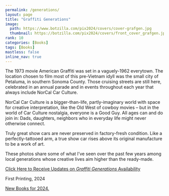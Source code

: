 ```yaml
---
permalink: /generations/
layout: page
title: "Graffiti Generations"
image:
  path: https://www.botzilla.com/pix2024/covers/cover-grafgen.jpg
  thumbnail: https://botzilla.com/pix2024/covers/front_cover_grafgen.jpg
rank: 10
categories: [Books]
tags: [Books]
mastless: false
inline_nav: true
---
```


The 1973 movie American Graffiti was set in a vaguely-1962 everytown. The location chosen to film most of this pre-Vietnam idyll was the small city of Petaluma, in southern Sonoma County. Those cruising streets are still here, celebrated in an annual parade and in events throughout each year that always include NorCal Car Culture.

NorCal Car Culture is a bigger-than-life, partly-imaginary world with space for creative interpretation, like the Old West of cowboy movies – but in the world of Car Culture nostalgia, everyone is a Good Guy. All ages can and do join in: Dads, daughters, neighbors who in everyday life might never otherwise connect.

Truly great show cars are never preserved in factory-fresh condition. Like a perfectly-tattooed arm, a true show car rises above its original manufacture to be a work of art.

These photos share some of what I’ve seen over the past few years among local generations whose creative lives aim higher than the ready-made.

<a class="btn btn--info btn--large" href="mailto:kevin+books@vumondo.com?subject=Please%20Keep%20Me%20Updated%20about%20%22Grafitti%20Generations&body=Let%20me%20know%20about%20updates%20on%20sale%20and%20availability%20of%20your%20book%20%22Graffiti%20Generations.%22%0A%0AThanks%21">Click Here to Receive Updates on _Graffiti Generations_ Availability</a>

First Printing, 2024<!-- <br/>ISBN: 9798881455224 -->

<a href="{{ site.url }}/book24">New Books for 2024.</a>

<!-- <div class="btn btn--success btn--x-large">Blah</div> -->

<!-- <figure class="align-center">
<img src="https://www.botzilla.com/pix2022/havana2017/bjorke_Cuba_KBXP7766.jpg">
<figcaption>North Wind on the <i>Malecón</i></figcaption>
</figure>

<a href="{{ site.url }}/page/Havana-Caged-Bouquet.html">Selected photos from this project</a> -->
